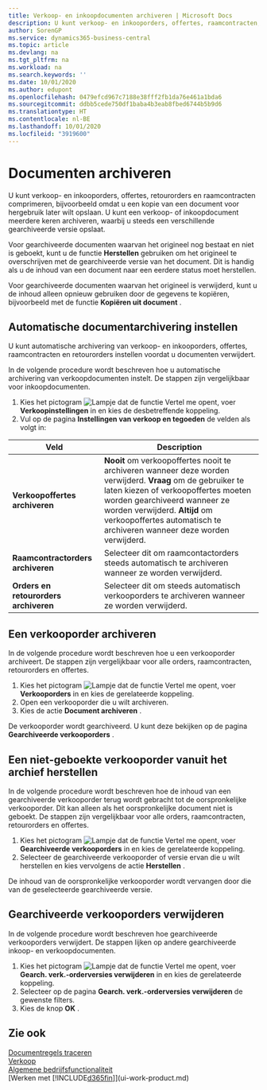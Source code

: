 ```yaml
---
title: Verkoop- en inkoopdocumenten archiveren | Microsoft Docs
description: U kunt verkoop- en inkooporders, offertes, raamcontracten, retourorders en raamcontracten archiveren en u kunt het gearchiveerde document gebruiken om het document waaruit het is gearchiveerd, opnieuw te maken.
author: SorenGP
ms.service: dynamics365-business-central
ms.topic: article
ms.devlang: na
ms.tgt_pltfrm: na
ms.workload: na
ms.search.keywords: ''
ms.date: 10/01/2020
ms.author: edupont
ms.openlocfilehash: 0479efcd967c7188e38fff2fb1da76e461a1bda6
ms.sourcegitcommit: ddbb5cede750df1baba4b3eab8fbed6744b5b9d6
ms.translationtype: HT
ms.contentlocale: nl-BE
ms.lasthandoff: 10/01/2020
ms.locfileid: "3919600"
---
```

# <a name="archive-documents"></a>Documenten archiveren
U kunt verkoop- en inkooporders, offertes, retourorders en raamcontracten comprimeren, bijvoorbeeld omdat u een kopie van een document voor hergebruik later wilt opslaan. U kunt een verkoop- of inkoopdocument meerdere keren archiveren, waarbij u steeds een verschillende gearchiveerde versie opslaat.

Voor gearchiveerde documenten waarvan het origineel nog bestaat en niet is geboekt, kunt u de functie **Herstellen** gebruiken om het origineel te overschrijven met de gearchiveerde versie van het document. Dit is handig als u de inhoud van een document naar een eerdere status moet herstellen.

Voor gearchiveerde documenten waarvan het origineel is verwijderd, kunt u de inhoud alleen opnieuw gebruiken door de gegevens te kopiëren, bijvoorbeeld met de functie **Kopiëren uit document** .   

## <a name="to-set-up-automatic-document-archiving"></a>Automatische documentarchivering instellen  
U kunt automatische archivering van verkoop- en inkooporders, offertes, raamcontracten en retourorders instellen voordat u documenten verwijdert.

In de volgende procedure wordt beschreven hoe u automatische archivering van verkoopdocumenten instelt. De stappen zijn vergelijkbaar voor inkoopdocumenten.
1.  Kies het pictogram ![Lampje dat de functie Vertel me opent](media/ui-search/search_small.png "Vertel me wat u wilt doen"), voer **Verkoopinstellingen** in en kies de desbetreffende koppeling.
2. Vul op de pagina **Instellingen van verkoop en tegoeden** de velden als volgt in:

|Veld|Description|
|-----|-----------|
|**Verkoopoffertes archiveren**|**Nooit** om verkoopoffertes nooit te archiveren wanneer deze worden verwijderd. **Vraag** om de gebruiker te laten kiezen of verkoopoffertes moeten worden gearchiveerd wanneer ze worden verwijderd. **Altijd** om verkoopoffertes automatisch te archiveren wanneer deze worden verwijderd.|
|**Raamcontractorders archiveren**|Selecteer dit om raamcontactorders steeds automatisch te archiveren wanneer ze worden verwijderd.|
|**Orders en retourorders archiveren**|Selecteer dit om steeds automatisch verkooporders te archiveren wanneer ze worden verwijderd.|

## <a name="to-archive-a-sales-order"></a>Een verkooporder archiveren
In de volgende procedure wordt beschreven hoe u een verkooporder archiveert. De stappen zijn vergelijkbaar voor alle orders, raamcontracten, retourorders en offertes.

1.  Kies het pictogram ![Lampje dat de functie Vertel me opent](media/ui-search/search_small.png "Vertel me wat u wilt doen"), voer **Verkooporders** in en kies de gerelateerde koppeling.  
2.  Open een verkooporder die u wilt archiveren.  
3.  Kies de actie **Document archiveren** .

De verkooporder wordt gearchiveerd. U kunt deze bekijken op de pagina **Gearchiveerde verkooporders** .

## <a name="to-restore-a-non-posted-sales-order-from-the-archive"></a>Een niet-geboekte verkooporder vanuit het archief herstellen
In de volgende procedure wordt beschreven hoe de inhoud van een gearchiveerde verkooporder terug wordt gebracht tot de oorspronkelijke verkooporder. Dit kan alleen als het oorspronkelijke document niet is geboekt. De stappen zijn vergelijkbaar voor alle orders, raamcontracten, retourorders en offertes.

1. Kies het pictogram ![Lampje dat de functie Vertel me opent](media/ui-search/search_small.png "Vertel me wat u wilt doen"), voer **Gearchiveerde verkooporders** in en kies de gerelateerde koppeling.
2. Selecteer de gearchiveerde verkooporder of versie ervan die u wilt herstellen en kies vervolgens de actie **Herstellen** .  

De inhoud van de oorspronkelijke verkooporder wordt vervangen door die van de geselecteerde gearchiveerde versie.

## <a name="to-delete-archived-sales-orders"></a>Gearchiveerde verkooporders verwijderen
In de volgende procedure wordt beschreven hoe gearchiveerde verkooporders verwijdert. De stappen lijken op andere gearchiveerde inkoop- en verkoopdocumenten.

1.  Kies het pictogram ![Lampje dat de functie Vertel me opent](media/ui-search/search_small.png "Vertel me wat u wilt doen"), voer **Gearch. verk.-orderversies verwijderen** in en kies de gerelateerde koppeling.  
2.  Selecteer op de pagina **Gearch. verk.-orderversies verwijderen** de gewenste filters.  
3.  Kies de knop **OK** .

## <a name="see-also"></a>Zie ook
[Documentregels traceren](across-how-to-track-document-lines.md)  
[Verkoop](sales-manage-sales.md)  
[Algemene bedrijfsfunctionaliteit](ui-across-business-areas.md)  
[Werken met [!INCLUDE[d365fin](includes/d365fin_md.md)]](ui-work-product.md)
